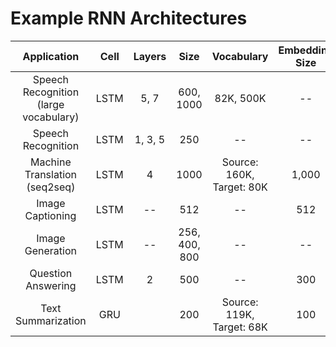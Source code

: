 # Example RNN Architectures

<table class="index--table--2WHjQ index--table-striped--1ce0L">
<thead>
<tr>
<th style="text-align:center">Application</th>
<th style="text-align:center">Cell</th>
<th style="text-align:center">Layers</th>
<th style="text-align:center">Size</th>
<th style="text-align:center">Vocabulary</th>
<th style="text-align:center">Embedding Size</th>
<th style="text-align:center">Learning Rate</th>
<th style="text-align:center"></th>
</tr>
</thead>
<tbody>
<tr>
<td style="text-align:center">Speech Recognition (large vocabulary)</td>
<td style="text-align:center">LSTM</td>
<td style="text-align:center">5, 7</td>
<td style="text-align:center">600, 1000</td>
<td style="text-align:center">82K, 500K</td>
<td style="text-align:center">--</td>
<td style="text-align:center">--</td>
<td style="text-align:center"><a target="_blank" href="https://arxiv.org/abs/1610.09975">paper</a></td>
</tr>
<tr>
<td style="text-align:center">Speech Recognition</td>
<td style="text-align:center">LSTM</td>
<td style="text-align:center">1, 3, 5</td>
<td style="text-align:center">250</td>
<td style="text-align:center">--</td>
<td style="text-align:center">--</td>
<td style="text-align:center">0.001</td>
<td style="text-align:center"><a target="_blank" href="https://arxiv.org/abs/1303.5778">paper</a></td>
</tr>
<tr>
<td style="text-align:center">Machine Translation (seq2seq)</td>
<td style="text-align:center">LSTM</td>
<td style="text-align:center">4</td>
<td style="text-align:center">1000</td>
<td style="text-align:center">Source: 160K, Target: 80K</td>
<td style="text-align:center">1,000</td>
<td style="text-align:center">--</td>
<td style="text-align:center"><a target="_blank" href="https://arxiv.org/abs/1409.3215">paper</a></td>
</tr>
<tr>
<td style="text-align:center">Image Captioning</td>
<td style="text-align:center">LSTM</td>
<td style="text-align:center">--</td>
<td style="text-align:center">512</td>
<td style="text-align:center">--</td>
<td style="text-align:center">512</td>
<td style="text-align:center">(fixed)</td>
<td style="text-align:center"><a target="_blank" href="https://arxiv.org/abs/1411.4555">paper</a></td>
</tr>
<tr>
<td style="text-align:center">Image Generation</td>
<td style="text-align:center">LSTM</td>
<td style="text-align:center">--</td>
<td style="text-align:center">256, 400, 800</td>
<td style="text-align:center">--</td>
<td style="text-align:center">--</td>
<td style="text-align:center">--</td>
<td style="text-align:center"><a target="_blank" href="https://arxiv.org/abs/1502.04623">paper</a></td>
</tr>
<tr>
<td style="text-align:center">Question Answering</td>
<td style="text-align:center">LSTM</td>
<td style="text-align:center">2</td>
<td style="text-align:center">500</td>
<td style="text-align:center">--</td>
<td style="text-align:center">300</td>
<td style="text-align:center">--</td>
<td style="text-align:center"><a target="_blank" href="http://www.aclweb.org/anthology/P15-2116">pdf</a></td>
</tr>
<tr>
<td style="text-align:center">Text Summarization</td>
<td style="text-align:center">GRU</td>
<td style="text-align:center"></td>
<td style="text-align:center">200</td>
<td style="text-align:center">Source:  119K, Target:  68K</td>
<td style="text-align:center">100</td>
<td style="text-align:center">0.001</td>
<td style="text-align:center"><a target="_blank" href="https://pdfs.semanticscholar.org/3fbc/45152f20403266b02c4c2adab26fb367522d.pdf">pdf</a></td>
</tr>
</tbody>
</table>
